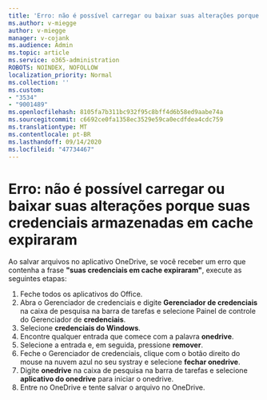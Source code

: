 ```yaml
---
title: 'Erro: não é possível carregar ou baixar suas alterações porque suas credenciais armazenadas em cache expiraram'
ms.author: v-miegge
author: v-miegge
manager: v-cojank
ms.audience: Admin
ms.topic: article
ms.service: o365-administration
ROBOTS: NOINDEX, NOFOLLOW
localization_priority: Normal
ms.collection: ''
ms.custom:
- "3534"
- "9001489"
ms.openlocfilehash: 8105fa7b311bc932f95c8bff4d6b58ed9aabe74a
ms.sourcegitcommit: c6692ce0fa1358ec3529e59ca0ecdfdea4cdc759
ms.translationtype: MT
ms.contentlocale: pt-BR
ms.lasthandoff: 09/14/2020
ms.locfileid: "47734467"
---
```

# <a name="error-we-cant-upload-or-download-your-changes-because-your-cached-credentials-have-expired"></a>Erro: não é possível carregar ou baixar suas alterações porque suas credenciais armazenadas em cache expiraram

Ao salvar arquivos no aplicativo OneDrive, se você receber um erro que contenha a frase **"suas credenciais em cache expiraram"**, execute as seguintes etapas:

1. Feche todos os aplicativos do Office.
1. Abra o Gerenciador de credenciais e digite **Gerenciador de credenciais** na caixa de pesquisa na barra de tarefas e selecione Painel de controle do Gerenciador de **credenciais**.
1. Selecione **credenciais do Windows**.
1. Encontre qualquer entrada que comece com a palavra **onedrive**.
1. Selecione a entrada e, em seguida, pressione **remover**.
1. Feche o Gerenciador de credenciais, clique com o botão direito do mouse na nuvem azul no seu systray e selecione **fechar onedrive**.
1. Digite **onedrive** na caixa de pesquisa na barra de tarefas e selecione **aplicativo do onedrive** para iniciar o onedrive.
1. Entre no OneDrive e tente salvar o arquivo no OneDrive.
